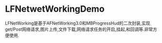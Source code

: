 # LFNetwetWorkingDemo
LFNetWorking是基于AFNetWorking3.0和MBProgressHud的二次封装,实现get/Post网络请求,图片上传,文件下载,网络请求任务的开启,挂起,和回调等.非常方便使用.

